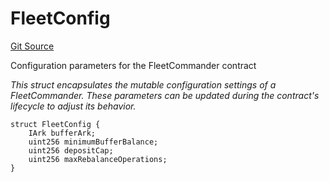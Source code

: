 # FleetConfig
[Git Source](https://github.com/OasisDEX/summer-earn-protocol/blob/0276900cbe9b1188d82d1b9bcbb8c174e79a15a1/src/types/FleetCommanderTypes.sol)

Configuration parameters for the FleetCommander contract

*This struct encapsulates the mutable configuration settings of a FleetCommander.
These parameters can be updated during the contract's lifecycle to adjust its behavior.*


```solidity
struct FleetConfig {
    IArk bufferArk;
    uint256 minimumBufferBalance;
    uint256 depositCap;
    uint256 maxRebalanceOperations;
}
```

